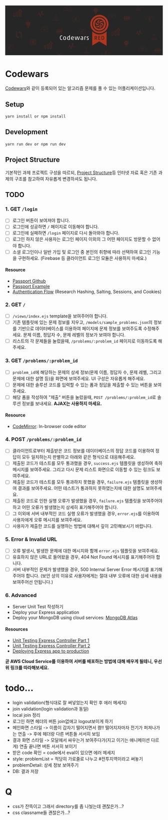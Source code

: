 ![Codewars](/codewars.png)

# Codewars

[Codewars](https://codewars.com)와 같이 등록되어 있는 알고리즘 문제를 풀 수 있는 어플리케이션입니다.

## Setup

```sh
yarn install or npm install
```

## Development

```sh
yarn run dev or npm run dev
```

## Project Structure

기본적인 과제 프로젝트 구성을 따르되, [Project Structure](https://www.freecodecamp.org/news/how-to-write-a-production-ready-node-and-express-app-f214f0b17d8c/)등 인터넷 자료 혹은 기존 과제의 구조를 참고하여 자유롭게 변경하셔도 됩니다.

## TODO

### 1. GET `/login`

  - [ ] 로그인 버튼이 보여져야 합니다.
  - [ ] 로그인에 성공하면 `/` 페이지로 이동해야 합니다.
  - [ ] 로그인에 실패하면 `/login` 페이지로 다시 돌아와야 합니다.
  - [ ] 로그인 하지 않은 사용자는 로그인 페이지 이외의 그 어떤 페이지도 방문할 수 없어야 합니다.
  - [ ] 소셜 로그인이나 일반 가입 및 로그인 중 본인의 취향에 따라 선택하여 로그인 기능을 구현하세요. (Firebase 등 클라이언트 로그인 모듈은 사용하지 마세요.)

#### Resource
- [Passport Github](https://github.com/jaredhanson/passport-github)
- [Passport Example](https://github.com/passport/express-4.x-facebook-example/blob/master/server.js)
- [Authentication Flow](https://medium.com/createdd-notes/starting-with-authentication-a-tutorial-with-node-js-and-mongodb-25d524ca0359) (Research Hashing, Salting, Sessions, and Cookies)

### 2. GET `/`

  - [ ] `/views/index.ejs` template을 보여주어야 합니다.
  - [ ] 기존 템플릿에 있는 문제 정보를 지우고, `/models/sample_problems.json`의 정보를 기반으로 데이터베이스를 이용하여 페이지에 문제 정보를  보여주도록 수정해주세요. 문제 이름, 정답자 수, 문제 레벨의 정보가 보여야 합니다.
  - [ ] 리스트의 각 문제들을 눌렀을때, `/problems/:problem_id` 페이지로 이동하도록 해주세요.

### 3. GET `/problems/:problem_id`

  - [ ] `problem_id`에 해당하는 문제의 상세 정보(문제 이름, 정답자 수, 문제 레벨, 그리고 문제에 대한 설명 등)을 화면에 보여주세요. UI 구성은 자유롭게 해주세요.
  - [ ] 문제에 대한 솔루션 코드를 입력할 수 있는 폼과 정답을 제출할 수 있는 버튼을 보여주세요.
  - [ ] 해당 폼을 작성하여 "제출" 버튼을 눌렀을때, `POST /problems/:problem_id`로 솔루션 정보를 보내세요. **AJAX는 사용하지 마세요.**

#### Resource
- [CodeMirror](https://github.com/codemirror/CodeMirror): In-browser code editor

### 4. POST `/problems/:problem_id`

  - [ ] 클라이언트로부터 제출받은 코드 정보를 데이터베이스의 정답 코드를 이용하여 정답이 모두 일치하는지 판별하고 아래와 같은 형식으로 대응해주세요.
  - [ ] 제출된 코드가 테스트를 모두 통과했을 경우, `success.ejs` 템플릿을 생성하여 축하 메시지를 보여주세요. 그리고 다시 문제 리스트 화면으로 이동할 수 있는 링크도 보여주세요.
  - [ ] 제출된 코드가 테스트를 모두 통과하지 못했을 경우, `failure.ejs` 템플릿을 생성하여 결과를 보여주세요. 어떤 테스트가 통과하지 못하였는지에 대한 설명도 보여주세요.
  - [ ] 제출된 코드로 인한 실행 오류가 발생했을 경우, `failure.ejs` 템플릿을 보여주어야 하고 어떤 오류가 발생했는지 상세히 표기해주어야 합니다.
  - [ ] 그 이외에 서버 내부적인 코드 실행 오류가 발생했을 경우, `error.ejs`를 이용하여 사용자에게 오류 메시지를 보여주세요.
  - [ ] 사용자가 제출한 코드를 실행하는 방법에 대해서 깊이 고민해보시기 바랍니다.

### 5. Error & Invalid URL

  - [ ] 오류 발생시, 발생한 문제에 대한 메시지와 함께 `error.ejs` 템플릿을 보여주세요.
  - [ ] 유효하지 않은 URL로 들어왔을 경우, 404 Not Found 메시지를 표기해주어야 합니다.
  - [ ] 서버 내부적인 문제가 발생했을 경우, 500 Internal Server Error 메시지를 표기해주어야 합니다. (보안 상의 이유로 사용자에게는 절대 내부 오류에 대한 상세 내용을 보여주어선 안됩니다.)

### 6. Advanced

* Server Unit Test 작성하기
* Deploy your Express application
* Deploy your MongoDB using cloud services: [MongoDB Atlas](https://www.mongodb.com/cloud/atlas/lp/general)

#### Resources

- [Unit Testing Express Controller Part 1](https://www.techighness.com/post/unit-testing-expressjs-controller-part-1/)
- [Unit Testing Express Controller Part 2](https://www.techighness.com/post/unit-testing-expressjs-controller-part-2/)
- [Deploying Express app to production](https://developer.mozilla.org/en-US/docs/Learn/Server-side/Express_Nodejs/deployment)

**곧 AWS Cloud Service를 이용하여 서버를 배포하는 방법에 대해 배우게 될테니, 우선 위 링크를 따라해보세요.**

# todo...

- login validation(형식대로 잘 써넣었는지 확인 후 에러 메세지)
- join validation(login validation과 동일)
- local join 정리
- 로그인 하면 헤더의 버튼 join없애고 logout보이게 하기
- 메인화면 스타일 -> 이름이 갑자기 떨어지면서 쾅!! 떨어지자마자 전기가 퍼져나가는 연출 -> 후에 헤더랑 다른 버튼들 서서히 보임
- 결과 화면 스타일 -> 모달에서 싸우는거 보여주다가(지고 이기는 애니메이션 다르게) 연출 끝나면 버튼 서서히 보이기
- 받은 code 확인 = code에서 eval이 있으면 에러 메세지
- style: problemList = 적당히 가로줄로 나누고 #전투지역이라고 써놓기
- problemDetail: 상세 정보 보여주기
- DB: 결과 저장

# Q

- css가 잔뜩이고 그래서 directory를 좀 나눴는데 괜찮은가...?
- css classname들 괜찮은가...?
